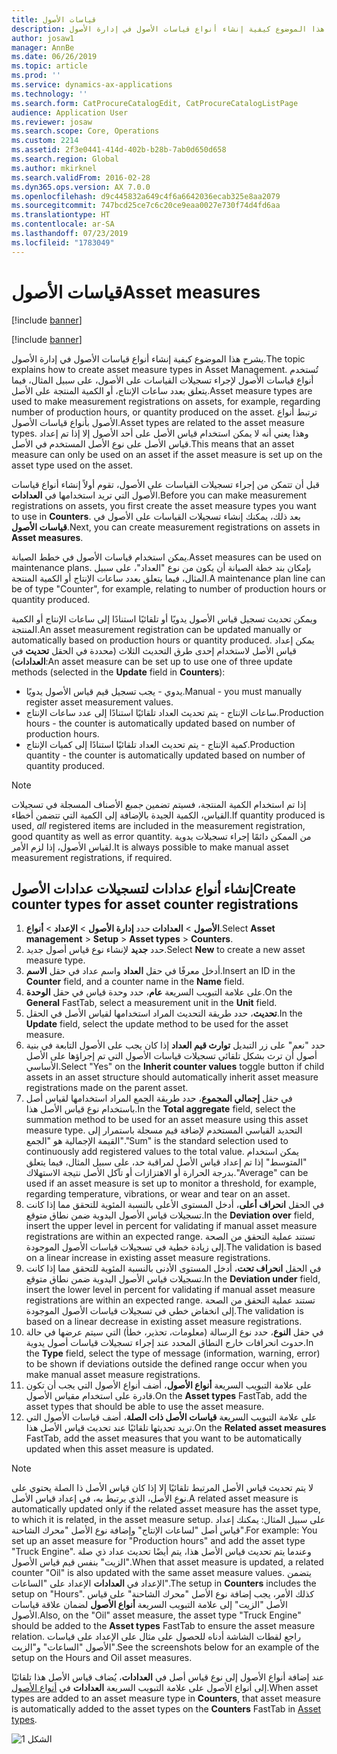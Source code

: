 ```yaml
---
title: قياسات الأصول
description: يشرح هذا الموضوع كيفية إنشاء أنواع قياسات الأصول في إدارة الأصول.
author: josaw1
manager: AnnBe
ms.date: 06/26/2019
ms.topic: article
ms.prod: ''
ms.service: dynamics-ax-applications
ms.technology: ''
ms.search.form: CatProcureCatalogEdit, CatProcureCatalogListPage
audience: Application User
ms.reviewer: josaw
ms.search.scope: Core, Operations
ms.custom: 2214
ms.assetid: 2f3e0441-414d-402b-b28b-7ab0d650d658
ms.search.region: Global
ms.author: mkirknel
ms.search.validFrom: 2016-02-28
ms.dyn365.ops.version: AX 7.0.0
ms.openlocfilehash: d9c445832a649c4f6a6642036ecab325e8aa2079
ms.sourcegitcommit: 747bcd25ce7c6c20ce9eaa0027e730f74d4fd6aa
ms.translationtype: HT
ms.contentlocale: ar-SA
ms.lasthandoff: 07/23/2019
ms.locfileid: "1783049"
---
```

# <a name="asset-measures"></a><span data-ttu-id="3df7f-103">قياسات الأصول</span><span class="sxs-lookup"><span data-stu-id="3df7f-103">Asset measures</span></span>

[!include [banner](../../includes/banner.md)]

[!include [banner](../../includes/preview-banner.md)]

<span data-ttu-id="3df7f-104">يشرح هذا الموضوع كيفية إنشاء أنواع قياسات الأصول في إدارة الأصول.</span><span class="sxs-lookup"><span data-stu-id="3df7f-104">The topic explains how to create asset measure types in Asset Management.</span></span> <span data-ttu-id="3df7f-105">تُستخدم أنواع قياسات الأصول لإجراء تسجيلات القياسات على الأصول، على سبيل المثال، فيما يتعلق بعدد ساعات الإنتاج، أو الكمية المنتجة على الأصل.</span><span class="sxs-lookup"><span data-stu-id="3df7f-105">Asset measure types are used to make measurement registrations on assets, for example, regarding number of production hours, or quantity produced on the asset.</span></span> <span data-ttu-id="3df7f-106">ترتبط أنواع الأصول بأنواع قياسات الأصول.</span><span class="sxs-lookup"><span data-stu-id="3df7f-106">Asset types are related to the asset measure types.</span></span> <span data-ttu-id="3df7f-107">وهذا يعني أنه لا يمكن استخدام قياس الأصل على أحد الأصول إلا إذا تم إعداد قياس الأصل على نوع الأصل المستخدم في الأصل.</span><span class="sxs-lookup"><span data-stu-id="3df7f-107">This means that an asset measure can only be used on an asset if the asset measure is set up on the asset type used on the asset.</span></span>

<span data-ttu-id="3df7f-108">قبل أن تتمكن من إجراء تسجيلات القياسات على الأصول، تقوم أولاً إنشاء أنواع قياسات الأصول التي تريد استخدامها في **العدادات**.</span><span class="sxs-lookup"><span data-stu-id="3df7f-108">Before you can make measurement registrations on assets, you first create the asset measure types you want to use in **Counters**.</span></span> <span data-ttu-id="3df7f-109">بعد ذلك، يمكنك إنشاء تسجيلات القياسات على الأصول في **قياسات الأصول**.</span><span class="sxs-lookup"><span data-stu-id="3df7f-109">Next, you can create measurement registrations on assets in **Asset measures**.</span></span> 

<span data-ttu-id="3df7f-110">يمكن استخدام قياسات الأصول في خطط الصيانة.</span><span class="sxs-lookup"><span data-stu-id="3df7f-110">Asset measures can be used on maintenance plans.</span></span> <span data-ttu-id="3df7f-111">بإمكان بند خطة الصيانة أن يكون من نوع "العداد"، على سبيل المثال، فيما يتعلق بعدد ساعات الإنتاج أو الكمية المنتجة.</span><span class="sxs-lookup"><span data-stu-id="3df7f-111">A maintenance plan line can be of type "Counter", for example, relating to number of production hours or quantity produced.</span></span> 

<span data-ttu-id="3df7f-112">ويمكن تحديث تسجيل قياس الأصول يدويًا أو تلقائيًا استنادًا إلى ساعات الإنتاج أو الكمية المنتجة.</span><span class="sxs-lookup"><span data-stu-id="3df7f-112">An asset measurement registration can be updated manually or automatically based on production hours or quantity produced.</span></span> <span data-ttu-id="3df7f-113">يمكن إعداد قياس الأصل لاستخدام إحدى طرق التحديث الثلاث (محددة في الحقل **تحديث** في **العدادات**):</span><span class="sxs-lookup"><span data-stu-id="3df7f-113">An asset measure can be set up to use one of three update methods (selected in the **Update** field in **Counters**):</span></span>
  
- <span data-ttu-id="3df7f-114">يدوي - يجب تسجيل قيم قياس الأصول يدويًا.</span><span class="sxs-lookup"><span data-stu-id="3df7f-114">Manual - you must manually register asset measurement values.</span></span>  
- <span data-ttu-id="3df7f-115">ساعات الإنتاج - يتم تحديث العداد تلقائيًا استنادًا إلى عدد ساعات الإنتاج.</span><span class="sxs-lookup"><span data-stu-id="3df7f-115">Production hours - the counter is automatically updated based on number of production hours.</span></span>  
- <span data-ttu-id="3df7f-116">كمية الإنتاج - يتم تحديث العداد تلقائيًا استنادًا إلى كميات الإنتاج.</span><span class="sxs-lookup"><span data-stu-id="3df7f-116">Production quantity - the counter is automatically updated based on number of quantity produced.</span></span>  

>[!NOTE]
><span data-ttu-id="3df7f-117">إذا تم استخدام الكمية المنتجة، فسيتم تضمين *جميع* الأصناف المسجلة في تسجيلات القياس، الكمية الجيدة بالإضافة إلى الكمية التي تتضمن أخطاء.</span><span class="sxs-lookup"><span data-stu-id="3df7f-117">If quantity produced is used, *all* registered items are included in the measurement registration, good quantity as well as error quantity.</span></span> <span data-ttu-id="3df7f-118">من الممكن دائمًا إجراء تسجيلات يدوية لقياس الأصول، إذا لزم الأمر.</span><span class="sxs-lookup"><span data-stu-id="3df7f-118">It is always possible to make manual asset measurement registrations, if required.</span></span>

## <a name="create-counter-types-for-asset-counter-registrations"></a><span data-ttu-id="3df7f-119">إنشاء أنواع عدادات لتسجيلات عدادات الأصول</span><span class="sxs-lookup"><span data-stu-id="3df7f-119">Create counter types for asset counter registrations</span></span>

1. <span data-ttu-id="3df7f-120">حدد **إدارة الأصول** > **الإعداد** > **أنواع‏‎ الأصول** > **العدادات‏‎**.</span><span class="sxs-lookup"><span data-stu-id="3df7f-120">Select **Asset management** > **Setup** > **Asset types** > **Counters**.</span></span>
2. <span data-ttu-id="3df7f-121">حدد **جديد** لإنشاء نوع قياس أصول جديد.</span><span class="sxs-lookup"><span data-stu-id="3df7f-121">Select **New** to create a new asset measure type.</span></span>
3. <span data-ttu-id="3df7f-122">أدخل معرفًا في حقل **العداد** واسم عداد في حقل **الاسم**.</span><span class="sxs-lookup"><span data-stu-id="3df7f-122">Insert an ID in the **Counter** field, and a counter name in the **Name** field.</span></span>
4. <span data-ttu-id="3df7f-123">على علامة التبويب السريعة **عام**، حدد وحدة قياس في حقل **الوحدة**.</span><span class="sxs-lookup"><span data-stu-id="3df7f-123">On the **General** FastTab, select a measurement unit in the **Unit** field.</span></span>
5. <span data-ttu-id="3df7f-124">في الحقل‏‎ **تحديث**، حدد طريقة التحديث المراد استخدامها لقياس الأصل.</span><span class="sxs-lookup"><span data-stu-id="3df7f-124">In the **Update** field, select the update method to be used for the asset measure.</span></span>
6. <span data-ttu-id="3df7f-125">حدد "نعم" على زر التبديل **توارث قيم العداد** إذا كان يجب على الأصول التابعة في بنية أصول أن ترث بشكل تلقائي تسجيلات قياسات الأصول التي تم إجراؤها على الأصل الأساسي.</span><span class="sxs-lookup"><span data-stu-id="3df7f-125">Select "Yes" on the **Inherit counter values** toggle button if child assets in an asset structure should automatically inherit asset measure registrations made on the parent asset.</span></span>
7. <span data-ttu-id="3df7f-126">في حقل **إجمالي المجموع‬**، حدد طريقة الجمع المراد استخدامها لقياس أصل باستخدام نوع قياس الأصل هذا.</span><span class="sxs-lookup"><span data-stu-id="3df7f-126">In the **Total aggregate** field, select the summation method to be used for an asset measure using this asset measure type.</span></span> <span data-ttu-id="3df7f-127">التحديد القياسي المستخدم لإضافة قيم مسجلة باستمرار إلى القيمة الإجمالية هو "الجمع".</span><span class="sxs-lookup"><span data-stu-id="3df7f-127">"Sum" is the standard selection used to continuously add registered values to the total value.</span></span> <span data-ttu-id="3df7f-128">يمكن استخدام "المتوسط" إذا تم إعداد قياس الأصل لمراقبة حد، على سبيل المثال، فيما يتعلق بدرجة الحرارة أو الاهتزازات أو تآكل الأصل نتيجة الاستهلاك.</span><span class="sxs-lookup"><span data-stu-id="3df7f-128">"Average" can be used if an asset measure is set up to monitor a threshold, for example, regarding temperature, vibrations, or wear and tear on an asset.</span></span> 
8. <span data-ttu-id="3df7f-129">في الحقل **انحراف أعلى‬**، أدخل المستوى الأعلى بالنسبة المئوية للتحقق مما إذا كانت تسجيلات قياس الأصول اليدوية ضمن نطاق متوقع.</span><span class="sxs-lookup"><span data-stu-id="3df7f-129">In the **Deviation over** field, insert the upper level in percent for validating if manual asset measure registrations are within an expected range.</span></span> <span data-ttu-id="3df7f-130">تستند عملية التحقق من الصحة إلى زيادة خطية في تسجيلات قياسات الأصول الموجودة.</span><span class="sxs-lookup"><span data-stu-id="3df7f-130">The validation is based on a linear increase in existing asset measure registrations.</span></span>
9. <span data-ttu-id="3df7f-131">في الحقل **انحراف تحت‬‬**، أدخل المستوى الأدنى بالنسبة المئوية للتحقق مما إذا كانت تسجيلات قياس الأصول اليدوية ضمن نطاق متوقع.</span><span class="sxs-lookup"><span data-stu-id="3df7f-131">In the **Deviation under** field, insert the lower level in percent for validating if manual asset measure registrations are within an expected range.</span></span> <span data-ttu-id="3df7f-132">تستند عملية التحقق من الصحة إلى انخفاض خطي في تسجيلات قياسات الأصول الموجودة.</span><span class="sxs-lookup"><span data-stu-id="3df7f-132">The validation is based on a linear decrease in existing asset measure registrations.</span></span>
10. <span data-ttu-id="3df7f-133">في حقل **النوع**، حدد نوع الرسالة (معلومات، تحذير، خطأ) التي سيتم عرضها في حالة حدوث انحرافات خارج النطاق المحدد عند إجراء تسجيلات قياسات أصول يدوية.</span><span class="sxs-lookup"><span data-stu-id="3df7f-133">In the **Type** field, select the type of message (information, warning, error) to be shown if deviations outside the defined range occur when you make manual asset measure registrations.</span></span>
11. <span data-ttu-id="3df7f-134">على علامة التبويب السريعة **أنواع الأصول**، أضف أنواع الأصول التي يجب أن تكون قادرة على استخدام مقياس الأصول.</span><span class="sxs-lookup"><span data-stu-id="3df7f-134">On the **Asset types** FastTab, add the asset types that should be able to use the asset measure.</span></span>
12. <span data-ttu-id="3df7f-135">على علامة التبويب السريعة **قياسات الأصل ذات الصلة**، أضف قياسات الأصول التي تريد تحديثها تلقائيًا عند تحديث قياس الأصل هذا.</span><span class="sxs-lookup"><span data-stu-id="3df7f-135">On the **Related asset measures** FastTab, add the asset measures that you want to be automatically updated when this asset measure is updated.</span></span>


>[!NOTE]
><span data-ttu-id="3df7f-136">لا يتم تحديث قياس الأصل المرتبط تلقائيًا إلا إذا كان قياس الأصل ذا الصلة يحتوي على نوع الأصل، الذي يرتبط به، في إعداد قياس الأصل.</span><span class="sxs-lookup"><span data-stu-id="3df7f-136">A related asset measure is automatically updated only if the related asset measure has the asset type, to which it is related, in the asset measure setup.</span></span> <span data-ttu-id="3df7f-137">على سبيل المثال: يمكنك إعداد قياس أصل "لساعات الإنتاج" وإضافة نوع الأصل "محرك الشاحنة".</span><span class="sxs-lookup"><span data-stu-id="3df7f-137">For example: You set up an asset measure for "Production hours" and add the asset type "Truck Engine".</span></span> <span data-ttu-id="3df7f-138">وعندما يتم تحديث قياس الأصل هذا، يتم أيضًا تحديث عداد ذي صلة "الزيت" بنفس قيم قياس الأصول.</span><span class="sxs-lookup"><span data-stu-id="3df7f-138">When that asset measure is updated, a related counter "Oil" is also updated with the same asset measure values.</span></span> <span data-ttu-id="3df7f-139">يتضمن الإعداد في **العدادات** الإعداد على "الساعات".</span><span class="sxs-lookup"><span data-stu-id="3df7f-139">The setup in **Counters** includes the setup on "Hours".</span></span> <span data-ttu-id="3df7f-140">كذلك الأمر، يجب إضافة نوع الأصل "محرك الشاحنة" على قياس الأصل "الزيت" إلى علامة التبويب السريعة **أنواع الأصول** لضمان علاقة قياسات الأصول.</span><span class="sxs-lookup"><span data-stu-id="3df7f-140">Also, on the "Oil" asset measure, the asset type "Truck Engine" should be added to the **Asset types** FastTab to ensure the asset measure relation.</span></span> <span data-ttu-id="3df7f-141">راجع لقطات الشاشة أدناه للحصول على مثال على الإعداد على قياسات الأصول "الساعات" و"الزيت".</span><span class="sxs-lookup"><span data-stu-id="3df7f-141">See the screenshots below for an example of the setup on the Hours and Oil asset measures.</span></span>

<span data-ttu-id="3df7f-142">عند إضافة أنواع الأصول إلى نوع قياس أصل في **العدادات**، يُضاف قياس الأصل هذا تلقائيًا إلى أنواع الأصول على علامة التبويب السريعة **العدادات** في [أنواع الأصول](../setup-for-objects/object-types.md).</span><span class="sxs-lookup"><span data-stu-id="3df7f-142">When asset types are added to an asset measure type in **Counters**, that asset measure is automatically added to the asset types on the **Counters** FastTab in [Asset types](../setup-for-objects/object-types.md).</span></span>

![الشكل 1](media/071-setup-for-objects.png)


